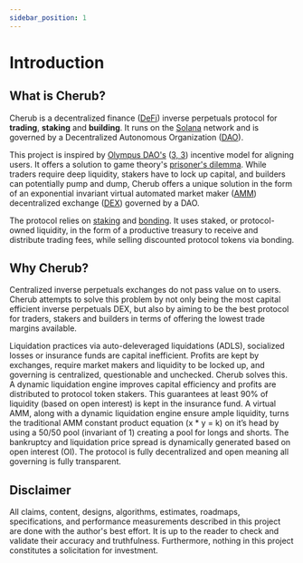```yaml
---
sidebar_position: 1
---
```


# Introduction

## What is Cherub?

Cherub is a decentralized finance ([DeFi](/about/terminology.md#decentralized-finance-defi)) inverse perpetuals protocol for **trading**, **staking** and **building**. It runs on the [Solana](https://solana.com/) network and is governed by a Decentralized Autonomous Organization ([DAO](/about/terminology.md#decentralized-autonomous-organization-dao)).

This project is inspired by [Olympus DAO's](https://www.olympusdao.finance/) ([3, 3](/about/terminology.md#(3,3))) incentive model for aligning users. It offers a solution to game theory's [prisoner's dilemma](/about/terminology.md/#prisoners-dilemma). While traders require deep liquidity, stakers have to lock up capital, and builders can potentially pump and dump, Cherub offers a unique solution in the form of an exponential invariant virtual automated market maker ([AMM](/about/terminology.md#amm)) decentralized exchange ([DEX](/about/terminology.md#decentralized-exchange-dex)) governed by a DAO.

The protocol relies on [staking](/about/terminology.md#staking) and [bonding](/about/terminology.md#bonding). It uses staked, or protocol-owned liquidity, in the form of a productive treasury to receive and distribute trading fees, while selling discounted protocol tokens via bonding.

## Why Cherub?

Centralized inverse perpetuals exchanges do not pass value on to users. Cherub attempts to solve this problem by not only being the most capital efficient inverse perpetuals DEX, but also by aiming to be the best protocol for traders, stakers and builders in terms of offering the lowest trade margins available.

Liquidation practices via auto-deleveraged liquidations (ADLS), socialized losses or insurance funds are capital inefficient. Profits are kept by exchanges, require market makers and liquidity to be locked up, and governing is centralized, questionable and unchecked. Cherub solves this. A dynamic liquidation engine improves capital efficiency and profits are distributed to protocol token stakers. This guarantees at least 90% of liquidity (based on open interest) is kept in the insurance fund. A virtual AMM, along with a dynamic liquidation engine ensure ample liquidity, turns the traditional AMM constant product equation (x * y = k) on it’s head by using a 50/50 pool (invariant of 1) creating a pool for longs and shorts. The bankruptcy and liquidation price spread is dynamically generated based on open interest (OI). The protocol is fully decentralized and open meaning all governing is fully transparent.

## Disclaimer

All claims, content, designs, algorithms, estimates, roadmaps, specifications, and performance measurements described in this project are done with the author's best effort. It is up to the reader to check and validate their accuracy and truthfulness. Furthermore, nothing in this project constitutes a solicitation for investment.
